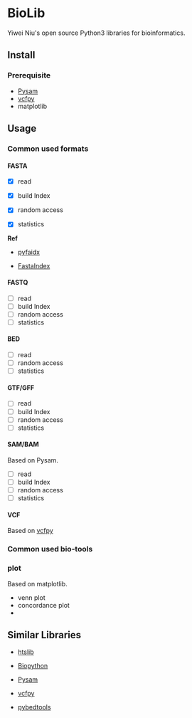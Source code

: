 # BioLib

Yiwei Niu's open source Python3 libraries for bioinformatics.

## Install



### Prerequisite

* [Pysam](https://github.com/pysam-developers/pysam)
* [vcfpy](https://github.com/bihealth/vcfpy)
* matplotlib

## Usage

### Common used formats

#### FASTA

- [x] read
- [x] build Index
- [x] random access
- [x] statistics



**Ref**

* [pyfaidx](https://github.com/mdshw5/pyfaidx)

* [FastaIndex](https://github.com/lpryszcz/FastaIndex)

#### FASTQ

- [ ] read
- [ ] build Index
- [ ] random access
- [ ] statistics

#### BED

- [ ] read
- [ ] random access
- [ ] statistics

#### GTF/GFF

- [ ] read
- [ ] build Index
- [ ] random access
- [ ] statistics

#### SAM/BAM

Based on Pysam.

- [ ] read
- [ ] build Index
- [ ] random access
- [ ] statistics

#### VCF

Based on [vcfpy](https://github.com/bihealth/vcfpy)

### Common used bio-tools





### plot

Based on matplotlib.

* venn plot
* concordance plot
* 



##  Similar Libraries

* [htslib](http://www.htslib.org/)

* [Biopython](https://github.com/biopython/biopython)

* [Pysam](https://github.com/pysam-developers/pysam)

* [vcfpy](https://github.com/bihealth/vcfpy)

* [pybedtools](https://github.com/daler/pybedtools)

